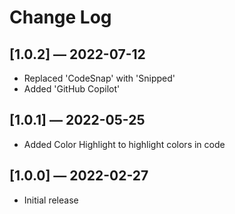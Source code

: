 # Change Log

## [1.0.2] — 2022-07-12

- Replaced 'CodeSnap' with 'Snipped'
- Added 'GitHub Copilot'

## [1.0.1] — 2022-05-25

- Added Color Highlight to highlight colors in code

## [1.0.0] — 2022-02-27

- Initial release

